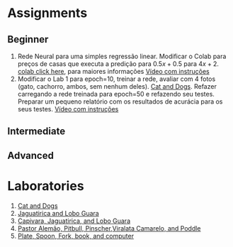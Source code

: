 # Assignments 

## Beginner
1. Rede Neural para uma simples regressão linear. Modificar o Colab para preços de casas que executa a predição para $0.5x+0.5$ para $4x+2$. [colab click here](https://colab.research.google.com/drive/1v0M7WpayMW5ZWAGJCPk5ax3vWyFNr092?usp=sharing), para maiores informações [Vídeo com instruções]()  
2. Modificar o Lab 1 para epoch=10, treinar a rede, avaliar com 4 fotos (gato, cachorro, ambos, sem nenhum deles). [Cat and Dogs](https://colab.research.google.com/drive/1MrVHG5B0xJB83G4hz8fSfgBCn7PwHAoh?usp=sharing). Refazer carregando a rede treinada para epoch=50 e refazendo seu testes. Preparar um pequeno relatório com os resultados de acurácia para os seus testes. [Vídeo com instruções]()

## Intermediate

## Advanced


# Laboratories

1. [Cat and Dogs](https://colab.research.google.com/drive/1MrVHG5B0xJB83G4hz8fSfgBCn7PwHAoh?usp=sharing)
2. [Jaguatirica and Lobo Guara](https://colab.research.google.com/drive/14m_S5vs7KoPAH-T5nw9ystgr_sOLPPhT?usp=sharing)
3. [Capivara, Jaguatirica, and Lobo Guara](https://colab.research.google.com/drive/10YxAlhVCaetFuzIpWCnfGZhw6ox9FG5J?usp=sharing)
4. [Pastor Alemão, Pitbull, Pinscher,Viralata Camarelo, and Poddle](https://colab.research.google.com/drive/1QtsSnPwNSAHLADvCW_khghkDt8UikaeJ?usp=sharing)
5. [Plate, Spoon, Fork, book, and computer](https://colab.research.google.com/drive/1Nj_Gqw717gUDXBxwgvXsPE2li49yQ3nN?usp=sharing)
